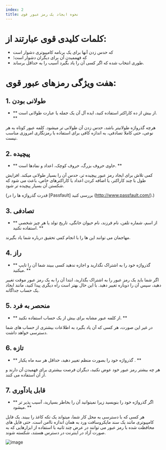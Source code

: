 ```yaml
---
index: 2
title: نحوه ایجاد یک رمز عبور قوی
---
```

# کلمات کلیدی قوی عبارتند از:

*   که حدس زدن آنها برای یک برنامه کامپیوتری دشوار است
*   که فهممیدن آن برای دیگران دشوار است؛
*   طوری انتخاب شده که اگر کسی آن را یاد بگیرد آسیب را به حداقل برساند.

# هفت ویژگی رمزهای عبور قوی:

## 1. طولانی بودن

* ** از بیش از ده کاراکتر استفاده کنید، ایده آل آن یک جمله یا عبارت طولانی است. **

هرچه گذرواژه طولانیتر باشد، حدس زدن آن طولانی تر میشود. کلمه عبور کوتاه به هر نوعی، حتی کاملا تصادفی، به اندازه کافی برای استفاده با رمزنگاری امروزی مناسب نیست.

## 2. پیچیده

*   ** حاوی حروف بزرگ، حروف کوچک، اعداد و نمادها است. **

کمی تلاش برای ایجاد رمز عبور پیچیده تر، حدس آن را بسیار طولانی میکند. افزایش طول با چند کاراکتر، یا اضافه کردن اعداد یا کاراکترهای خاص، باعث می شود که شکستن آن بسیار پیچیده تر شود.

(قدرت گذرواژه ها را در [Passfault] بررسی کنید (http://www.passfault.com/).)

## 3. تصادفی

*   ** از اسم، شماره تلفن، نام فرزند، نام حیوان خانگی، تاریخ تولد یا هر چیز شخصی استفاده نکنید. **

مهاجمان می توانند این ها را با انجام کمی تحقیق درباره شما یاد بگیرند.

## 4. راز

*   ** گذرواژه خود را به اشتراک نگذارید و اجازه ندهید کسی ببیند شما آن را تایپ میکنید. **

اگر شما باید یک رمز عبور را به اشتراک بگذارید، ابتدا آن را به یک رمز عبور موقت تغییر دهید، سپس آن را دوباره تغییر دهید. با این حال بهتر است راه دیگری پیدا کنید، مانند ایجاد یک حساب جداگانه.

## 5. منحصر به فرد

*   ** از کلمه عبور مشابه برای بیش از یک حساب استفاده نکنید. **

در غیر این صورت، هر کسی که آن یاد بگیرد به اطلاعات بیشتری از حساب های شما دسترسی خواهد داشت.

## 6. تازه

*   ** گذرواژه خود را بصورت منظم تغییر دهید، حداقل هر سه ماه یکبار . **

هر چه بیشتر رمز عبور خود عوض نکنید، دیگران فرصت بیشتری برای فهمیدن آن دارند و از آن استفاده می کنند.

## 7. قابل یادآوری

*   ** اگر گذرواژه خود را بنویسید زیرا نمیتوانید آن را بخاطر بسپارید، آسیب پذیر تر میشود. ** 

هر کسی که با دسترسی به محل کار شما، میتواند یک تکه کاغذ را ببیند. یک فایل کامپیوتری مانند یک سند مایکروسافت ورد به همان اندازه ناامن است. حتی فایل های محافظت شده با رمز عبور می توانند در عرض چند ثانیه با استفاده از ابزارهایی که به صورت آزاد در اینترنت در دسترس هستند، شکسته شوند.

![image](password2.png)